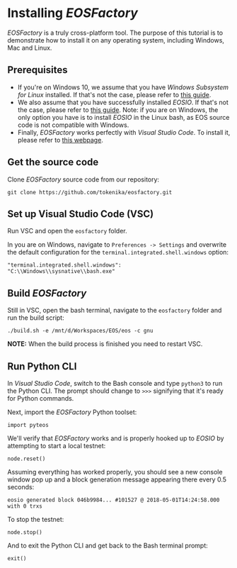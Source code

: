 # Installing *EOSFactory*

*EOSFactory* is a truly cross-platform tool. The purpose of this tutorial is to demonstrate how to install it on any operating system, including Windows, Mac and Linux.

## Prerequisites

* If you're on Windows 10, we assume that you have *Windows Subsystem for Linux* installed. If that's not the case, please refer to [this guide](https://docs.microsoft.com/en-us/windows/wsl/install-win10).
* We also assume that you have successfully installed *EOSIO*. If that's not the case, please refer to [this guide](https://github.com/EOSIO/eos/wiki/Local-Environment). Note: if you are on Windows, the only option you have is to install *EOSIO* in the Linux bash, as EOS source code is not compatible with Windows.
* Finally, *EOSFactory* works perfectly with *Visual Studio Code*. To install it, please refer to [this webpage](https://code.visualstudio.com/download).

## Get the source code

Clone *EOSFactory* source code from our repository:

```
git clone https://github.com/tokenika/eosfactory.git
```

## Set up Visual Studio Code (VSC)

Run VSC and open the `eosfactory` folder.

In you are on Windows, navigate to `Preferences -> Settings` and overwrite the default configuration for the `terminal.integrated.shell.windows` option:

```
"terminal.integrated.shell.windows": "C:\\Windows\\sysnative\\bash.exe"
```

## Build *EOSFactory*

Still in VSC, open the bash terminal, navigate to the `eosfactory` folder and run the build script:

```
./build.sh -e /mnt/d/Workspaces/EOS/eos -c gnu
```

**NOTE:** When the build process is finished you need to restart VSC.

## Run Python CLI

In *Visual Studio Code*, switch to the Bash console and type `python3` to run the Python CLI. The prompt should change to `>>>` signifying that it's ready for Python commands.

Next, import the *EOSFactory* Python toolset:

```
import pyteos
```

We'll verify that *EOSFactory* works and is properly hooked up to *EOSIO* by attempting to start a local testnet:

```
node.reset()
```

Assuming everything has worked properly, you should see a new console window pop up and a block generation message appearing there every 0.5 seconds:

```
eosio generated block 046b9984... #101527 @ 2018-05-01T14:24:58.000 with 0 trxs
```

To stop the testnet:

```
node.stop()
```

And to exit the Python CLI and get back to the Bash terminal prompt:

```
exit()
```
